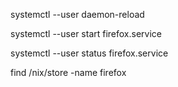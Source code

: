systemctl --user daemon-reload

systemctl --user start firefox.service

systemctl --user status firefox.service

find /nix/store -name firefox
